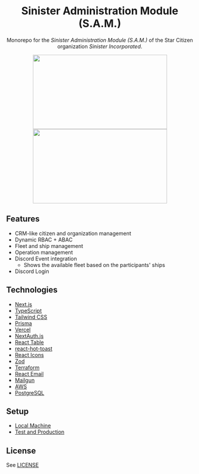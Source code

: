 <h1 align="center">Sinister Administration Module (S.A.M.)</h1>

<p align="center">Monorepo for the <i>Sinister Administration Module (S.A.M.)</i> of the Star Citizen organization <i>Sinister Incorporated</i>.</p>

<p align="center">
  <a href="https://github.com/simonknittel/sinister-incorporated/blob/develop/docs/screenshot-dashboard.png" style="display: block;">
    <img src="https://github.com/simonknittel/sinister-incorporated/blob/develop/docs/screenshot-dashboard.png?raw=true" height="200" width="361">
  </a>

  <a href="https://github.com/simonknittel/sinister-incorporated/blob/develop/docs/screenshot-spynet-citizen.png" style="display: block;">
    <img src="https://github.com/simonknittel/sinister-incorporated/blob/develop/docs/screenshot-spynet-citizen.png?raw=true" height="200" width="361">
  </a>
</p>

## Features

- CRM-like citizen and organization management
- Dynamic RBAC + ABAC
- Fleet and ship management
- Operation management
- Discord Event integration
  - Shows the available fleet based on the participants' ships
- Discord Login

## Technologies

- [Next.js](https://nextjs.org/)
- [TypeScript](https://www.typescriptlang.org/)
- [Tailwind CSS](https://tailwindcss.com/)
- [Prisma](https://www.prisma.io/)
- [Vercel](https://vercel.com/)
- [NextAuth.js](https://next-auth.js.org/)
- [React Table](https://github.com/TanStack/table)
- [react-hot-toast](https://github.com/timolins/react-hot-toast)
- [React Icons](https://github.com/react-icons/react-icons)
- [Zod](https://github.com/colinhacks/zod)
- [Terraform](https://www.terraform.io/)
- [React Email](https://react.email/)
- [Mailgun](https://www.mailgun.com/)
- [AWS](https://aws.amazon.com/)
- [PostgreSQL](https://www.postgresql.org/)

## Setup

- [Local Machine](./docs/setup-local-machine.md)
- [Test and Production](./docs/setup-test-and-production.md)

## License

See [LICENSE](./LICENSE)
